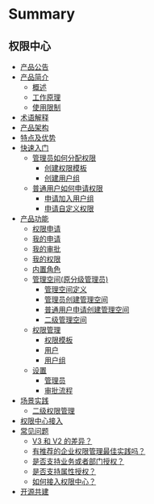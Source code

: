 
# Summary

## 权限中心
* [产品公告](https://bk.tencent.com/s-mart/community/question/4057)
* [产品简介]()
    * [概述](UserGuide/Introduce/README.md)
    * [工作原理](UserGuide/Introduce/Principle.md)
    * [使用限制](UserGuide/Introduce/UseLimit.md)
* [术语解释](UserGuide/Term/Term.md)
* [产品架构](UserGuide/ProductArchitecture/Architecture.md)
* [特点及优势](UserGuide/Advantage/Feature.md)
* [快速入门]()
    * [管理员如何分配权限]()
        * [创建权限模板](UserGuide/QuickStart/CreatePremissionTemplates.md)
        * [创建用户组](UserGuide/QuickStart/CreateGroups.md)
    * [普通用户如何申请权限]()
        * [申请加入用户组](UserGuide/QuickStart/ApplyToGroups.md)
        * [申请自定义权限](UserGuide/QuickStart/ApplyToCustomPermissions.md)
* [产品功能]()
    * [权限申请](UserGuide/Feature/PermissionsApply.md)
    * [我的申请](UserGuide/Feature/MyApply.md)
    * [我的审批](UserGuide/Feature/MyApproval.md)
    * [我的权限](UserGuide/Feature/MyPermissions.md)
    * [内置角色](UserGuide/Feature/InnerRoles.md)
    * [管理空间(原分级管理员)]()
        * [管理空间定义](UserGuide/Feature/GradingManager.md)
        * [管理员创建管理空间](UserGuide/Feature/ManagerCreate.md)
        * [普通用户申请创建管理空间](UserGuide/Feature/UserApply.md)
        * [二级管理空间](UserGuide/Feature/SecManagerCreate.md)
    * [权限管理]()
        * [权限模板](UserGuide/Feature/PermissionTemplates.md)
        * [用户](UserGuide/Feature/Users.md) 
        * [用户组](UserGuide/Feature/Groups.md)
    * [设置]()
        * [管理员](UserGuide/Feature/Manager.md)
        * [审批流程](UserGuide/Feature/Approval.md)
* [场景实践]()
    * [二级权限管理](UserGuide/UserCase/GradingManager.md)
* [权限中心接入](../IntegrateGuide/SUMMARY.md)
* [常见问题]()
    * [V3 和 V2 的差异？](UserGuide/FAQ/Diffv2v3.md)
    * [有推荐的企业权限管理最佳实践吗？](UserGuide/FAQ/Bestpractise.md)
    * [是否支持业务或者部门授权？](UserGuide/FAQ/Orggrants.md)
    * [是否支持属性授权？](UserGuide/FAQ/Attribute.md)
    * [如何接入权限中心？](UserGuide/FAQ/SystemAccess.md)
* [开源共建](https://github.com/TencentBlueKing/bk-iam-saas)
